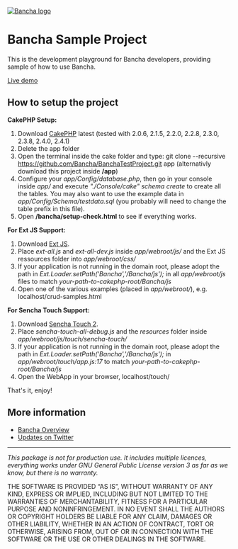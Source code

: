 [![Bancha logo](http://docs.banchaproject.com/wiki/images/github-logo.png)](http://banchaproject.com)

Bancha Sample Project
=============================

This is the development playground for Bancha developers, providing sample of how to use Bancha.

[Live demo](http://samples.banchaproject.com)


How to setup the project
------------------------

__CakePHP Setup:__

1. Download [CakePHP](http://www.cakephp.org) latest (tested with 2.0.6, 2.1.5, 2.2.0, 2.2.8, 2.3.0, 2.3.8, 2.4.0, 2.4.1)
1. Delete the app folder
1. Open the terminal inside the cake folder and type: git clone --recursive https://github.com/Bancha/BanchaTestProject.git app (alternativly download this project inside __/app__)
1. Configure your _app/Config/database.php_, then go in your console inside _app/_ and execute _"./Console/cake" schema create_ to create all the tables. You may also want to use the example data in _app/Config/Schema/testdata.sql_ (you probably will need to change the table prefix in this file).
1. Open __/bancha/setup-check.html__ to see if everything works.

__For Ext JS Support:__

1. Download [Ext JS](http://www.sencha.com/products/extjs/download/).
1. Place _ext-all.js_ and _ext-all-dev.js_ inside _app/webroot/js/_ and the Ext JS ressources folder into _app/webroot/css/_
1. If your application is not running in the domain root, please adopt the path in _Ext.Loader.setPath('Bancha','/Bancha/js');_ in all _app/webroot/js_ files to match _your-path-to-cakephp-root/Bancha/js_
1. Open one of the various examples (placed in _app/webroot/_), e.g. localhost/crud-samples.html

__For Sencha Touch Support:__

1. Download [Sencha Touch 2](http://www.sencha.com/products/touch/download/).
1. Place _sencha-touch-all-debug.js_ and the _resources_ folder inside _app/webroot/js/touch/sencha-touch/_
1. If your application is not running in the domain root, please adopt the path in _Ext.Loader.setPath('Bancha','/Bancha/js');_ in _app/webroot/touch/app.js:17_ to match _your-path-to-cakephp-root/Bancha/js_
1. Open the WebApp in your browser, localhost/touch/



That's it, enjoy!



More information
----------------

*   [Bancha Overview](http://banchaproject.org/)
*   [Updates on Twitter](http://twitter.com/#!/banchaproject)

-------------------------

_This package is not for production use. It includes multiple licences, 
everything works under GNU General Public License version 3 as far as we 
know, but there is no warranty._

THE SOFTWARE IS PROVIDED “AS IS”, WITHOUT WARRANTY OF ANY KIND, EXPRESS OR
IMPLIED, INCLUDING BUT NOT LIMITED TO THE WARRANTIES OF MERCHANTABILITY,
FITNESS FOR A PARTICULAR PURPOSE AND NONINFRINGEMENT. IN NO EVENT SHALL THE
AUTHORS OR COPYRIGHT HOLDERS BE LIABLE FOR ANY CLAIM, DAMAGES OR OTHER
LIABILITY, WHETHER IN AN ACTION OF CONTRACT, TORT OR OTHERWISE, ARISING FROM,
OUT OF OR IN CONNECTION WITH THE SOFTWARE OR THE USE OR OTHER DEALINGS IN
THE SOFTWARE.

